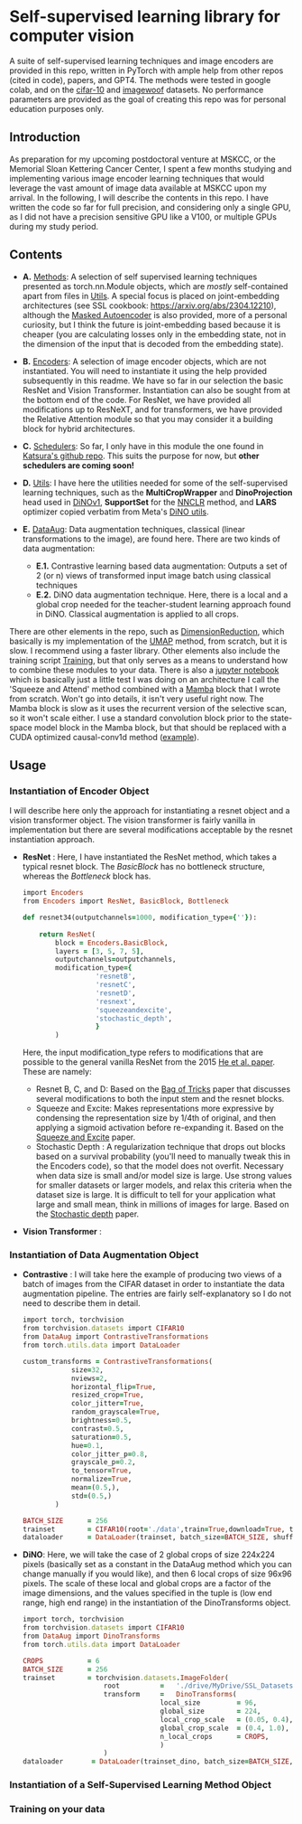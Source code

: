 
# Self-supervised learning library for computer vision
A suite of self-supervised learning techniques and image encoders are provided in this repo, written in PyTorch with ample help from other repos (cited in code), papers, and GPT4. The methods were tested in google colab, and on the [cifar-10](https://www.cs.toronto.edu/~kriz/cifar.html) and [imagewoof](https://github.com/fastai/imagenette) datasets. No performance parameters are provided as the goal of creating this repo was for personal education purposes only.

## Introduction

As preparation for my upcoming postdoctoral venture at MSKCC, or the Memorial Sloan Kettering Cancer Center, I spent a few months studying and implementing various image encoder learning techniques that would leverage the vast amount of image data available at MSKCC upon my arrival. In the following, I will describe the contents in this repo. I have written the code so far for full precision, and considering only a single GPU, as I did not have a precision sensitive GPU like a V100, or multiple GPUs during my study period.

## Contents

- **A.** [Methods](https://github.com/swarajnanda2021/MSKCC_SSL/blob/main/Methods.py): A selection of self supervised learning techniques presented as torch.nn.Module objects, which are _mostly_ self-contained apart from files in [Utils](https://github.com/swarajnanda2021/MSKCC_SSL/blob/main/Utils.py). A special focus is placed on joint-embedding architectures (see SSL cookbook: https://arxiv.org/abs/2304.12210), although the [Masked Autoencoder](https://arxiv.org/abs/2111.06377) is also provided, more of a personal curiosity, but I think the future is joint-embedding based because it is cheaper (you are calculating losses only in the embedding state, not in the dimension of the input that is decoded from the embedding state).

- **B.** [Encoders](https://github.com/swarajnanda2021/MSKCC_SSL/blob/main/Encoders.py): A selection of image encoder objects, which are not instantiated. You will need to instantiate it using the help provided subsequently in this readme. We have so far in our selection the basic ResNet and Vision Transformer. Instantiation can also be sought from at the bottom end of the code. For ResNet, we have provided all modifications up to ResNeXT, and for transformers, we have provided the Relative Attention module so that you may consider it a building block for hybrid architectures.

- **C.** [Schedulers](https://github.com/swarajnanda2021/MSKCC_SSL/blob/main/Schedulers.py): So far, I only have in this module the one found in [Katsura's github repo](https://github.com/katsura-jp/pytorch-cosine-annealing-with-warmup/blob/master/cosine_annealing_warmup/scheduler.py). This suits the purpose for now, but **other schedulers are coming soon!**

- **D.** [Utils](https://github.com/swarajnanda2021/MSKCC_SSL/blob/main/Utils.py): I have here the utilities needed for some of the self-supervised learning techniques, such as the **MultiCropWrapper** and **DinoProjection** head used in [DiNOv1](https://arxiv.org/abs/2104.14294), **SupportSet** for the [NNCLR](https://arxiv.org/abs/2104.14548) method, and **LARS** optimizer copied verbatim from Meta's [DiNO utils](https://github.com/facebookresearch/dino/blob/main/utils.py).

- **E.** [DataAug](https://github.com/swarajnanda2021/MSKCC_SSL/blob/main/DataAug.py): Data augmentation techniques, classical (linear transformations to the image), are found here. There are two kinds of data augmentation:
   - **E.1.** Contrastive learning based data augmentation: Outputs a set of 2 (or n) views of transformed input image batch using classical techniques
   - **E.2.** DiNO data augmentation technique. Here, there is a local and a global crop needed for the teacher-student learning approach found in DiNO. Classical augmentation is applied to all crops.
 
There are other elements in the repo, such as [DimensionReduction](https://github.com/swarajnanda2021/MSKCC_SSL/blob/main/DimensionReduction.py), which basically is my implementation of the [UMAP](https://arxiv.org/abs/1802.03426) method, from scratch, but it is slow. I recommend using a faster library. Other elements also include the training script [Training](https://github.com/swarajnanda2021/MSKCC_SSL/blob/main/Training.py), but that only serves as a means to understand how to combine these modules to your data. There is also a [jupyter notebook](https://github.com/swarajnanda2021/MSKCC_SSL/blob/main/Squeeze_and_attend_mamba.ipynb) which is basically just a little test I was doing on an architecture I call the 'Squeeze and Attend' method combined with a [Mamba](https://arxiv.org/abs/2312.00752) block that I wrote from scratch. Won't go into details, it isn't very useful right now. The Mamba block is slow as it uses the recurrent version of the selective scan, so it won't scale either. I use a standard convolution block prior to the state-space model block in the Mamba block, but that should be replaced with a CUDA optimized causal-conv1d method ([example](https://github.com/Dao-AILab/causal-conv1d)).

## Usage

### Instantiation of Encoder Object

I will describe here only the approach for instantiating a resnet object and a vision transformer object. The vision transformer is fairly vanilla in implementation but there are several modifications acceptable by the resnet instantiation approach. 

- **ResNet** : Here, I have instantiated the ResNet method, which takes a typical resnet block. The _BasicBlock_ has no bottleneck structure, whereas the _Bottleneck_ block has.
   ```ruby
   import Encoders
   from Encoders import ResNet, BasicBlock, Bottleneck
   
   def resnet34(outputchannels=1000, modification_type={''}):
       
       return ResNet(
           block = Encoders.BasicBlock,
           layers = [3, 5, 7, 5], 
           outputchannels=outputchannels, 
           modification_type={
                     'resnetB', 
                     'resnetC',
                     'resnetD',
                     'resnext', 
                     'squeezeandexcite',
                     'stochastic_depth',
                     }
           )
   ```
   Here, the input modification_type refers to modifications that are possible to the general vanilla ResNet from the 2015 [He et al. paper](https://arxiv.org/abs/1512.03385). These are namely:
  - Resnet B, C, and D: Based on the [Bag of Tricks](https://arxiv.org/abs/1812.01187) paper that discusses several modifications to both the input stem and the resnet blocks.
  - Squeeze and Excite: Makes representations more expressive by condensing the representation size by 1/4th of original, and then applying a sigmoid activation before re-expanding it. Based on the [Squeeze and Excite](https://arxiv.org/abs/1709.01507) paper.
  - Stochastic Depth  : A regularization technique that drops out blocks based on a survival probability (you'll need to manually tweak this in the Encoders code), so that the model does not overfit. Necessary when data size is small and/or model size is large. Use strong values for smaller datasets or larger models, and relax this criteria when the dataset size is large. It is difficult to tell for your application what large and small mean, think in millions of images for large. Based on the [Stochastic depth](https://arxiv.org/abs/1603.09382) paper.
  
- **Vision Transformer** :


### Instantiation of Data Augmentation Object

- **Contrastive** : I will take here the example of producing two views of a batch of images from the CIFAR dataset in order to instantiate the data augmentation pipeline. The entries are fairly self-explanatory so I do not need to describe them in detail. 
   ```ruby
   import torch, torchvision
   from torchvision.datasets import CIFAR10
   from DataAug import ContrastiveTransformations
   from torch.utils.data import DataLoader
   
   custom_transforms = ContrastiveTransformations(
               size=32,
               nviews=2,
               horizontal_flip=True,
               resized_crop=True,
               color_jitter=True,
               random_grayscale=True,
               brightness=0.5,
               contrast=0.5,
               saturation=0.5,
               hue=0.1,
               color_jitter_p=0.8,
               grayscale_p=0.2,
               to_tensor=True,
               normalize=True,
               mean=(0.5,),
               std=(0.5,)
           )
   
   BATCH_SIZE      = 256
   trainset        = CIFAR10(root='./data',train=True,download=True, transform=contrastive_transform)
   dataloader      = DataLoader(trainset, batch_size=BATCH_SIZE, shuffle=True)
   ```

- **DiNO**: Here, we will take the case of 2 global crops of size 224x224 pixels (basically set as a constant in the DataAug method which you can change manually if you would like), and then 6 local crops of size 96x96 pixels. The scale of these local and global crops are a factor of the image dimensions, and the values specified in the tuple is (low end range, high end range) in the instantiation of the DinoTransforms object.

   ```ruby
   import torch, torchvision
   from torchvision.datasets import CIFAR10
   from DataAug import DinoTransforms
   from torch.utils.data import DataLoader
   
   CROPS           = 6
   BATCH_SIZE      = 256
   trainset        = torchvision.datasets.ImageFolder(                                            # Used this because CIFAR10 is too small for doing this kind of SSL (IMO)
                       root          =   './drive/MyDrive/SSL_Datasets/imagewoof2-320/train',    # add your image path here
                       transform     =   DinoTransforms(
                                     local_size         = 96,
                                     global_size        = 224,
                                     local_crop_scale   = (0.05, 0.4),
                                     global_crop_scale  = (0.4, 1.0),
                                     n_local_crops      = CROPS,
                                     )
                       )
   dataloader       = DataLoader(trainset_dino, batch_size=BATCH_SIZE, shuffle=True)
   ```

### Instantiation of a Self-Supervised Learning Method Object

### Training on your data












